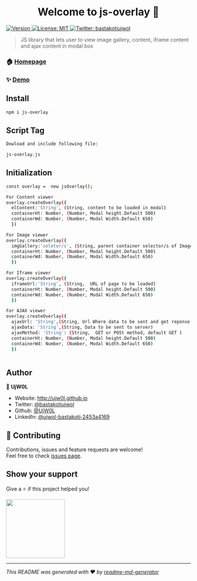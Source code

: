 <h1 align="center">Welcome to js-overlay 👋</h1>
<p>
  <a href="https://www.npmjs.com/package/js-overlay" target="_blank">
    <img alt="Version" src="https://img.shields.io/npm/v/js-overlay.svg">
  </a>
  <a href="#" target="_blank">
    <img alt="License: MIT" src="https://img.shields.io/badge/License-MIT-yellow.svg" />
  </a>
  <a href="https://twitter.com/bastakotiujwol" target="_blank">
    <img alt="Twitter: bastakotiujwol" src="https://img.shields.io/twitter/follow/bastakotiujwol.svg?style=social" />
  </a>
</p>

> JS library that lets user to view image gallery, content, iframe content and ajax content in modal box

### 🏠 [Homepage](https://ujw0l.github.io/js-overlay)

### ✨ [Demo](https://ujw0l.github.io/js-overlay)

## Install

```sh
npm i js-overlay
```

## Script Tag 

```sh
Dowload and include following file:

js-overlay.js

```

## Initialization 

```sh
const overlay =  new jsOverlay();

For Content viewer 
overlay.createOverlay({ 
  elContent:'String', (String, content to be loaded in modal)
  containerHt: Number, (Number, Modal height.Default 500)
  containerWd: Number, (Number, Modal Width.Default 650)
  })

For Image viewer 
overlay.createOverlay({ 
  imgGallery:'seletor/s', (String, parent container selector/s of Image/s)
  containerHt: Number, (Number, Modal height.Default 500)
  containerWd: Number, (Number, Modal Width.Default 650)
  })

For Iframe viewer 
overlay.createOverlay({ 
  iframeUrl:'String', (String,  URL of page to be loaded)
  containerHt: Number, (Number, Modal height.Default 500)
  containerWd: Number, (Number, Modal Width.Default 650)
  })

For AJAX viewer 
overlay.createOverlay({ 
  ajaxUrl: 'String',(String, Url Where data to be sent and get reponse from ) 
  ajaxData: 'String',(String, Data to be sent to server) 
  ajaxMethod: 'String': (String,  GET or POSt method, default GET )
  containerHt: Number, (Number, Modal height.Default 500)
  containerWd: Number, (Number, Modal Width.Default 650)
  })  



```


## Author

👤 **UjW0L**

* Website: http://ujw0l.github.io
* Twitter: [@bastakotiujwol](https://twitter.com/bastakotiujwol)
* Github: [@UjW0L](https://github.com/UjW0L)
* LinkedIn: [@ujwol-bastakoti-2453a4169](https://linkedin.com/in/ujwol-bastakoti-2453a4169)

## 🤝 Contributing

Contributions, issues and feature requests are welcome!<br />Feel free to check [issues page](https://github.com/ujw0l/js-overlay/issues). 

## Show your support

Give a ⭐️ if this project helped you!

<a href="https://www.patreon.com/UjW0L">
  <img src="https://c5.patreon.com/external/logo/become_a_patron_button@2x.png" width="160">
</a>

***
_This README was generated with ❤️ by [readme-md-generator](https://github.com/kefranabg/readme-md-generator)_